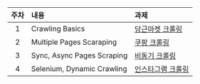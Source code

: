 | 주차 |  내용  |  과제  |
|:---:|:--|:--|
|1| Crawling Basics | [당근마켓 크롤링](crawling_assignments/week1/README.md)|
|2| Multiple Pages Scaraping  | [쿠팡 크롤링](crawling_assignments/week2/README.md)|
|3| Sync, Async Pages Scraping| [비동기 크롤링](crawling_assignments/week3/README.md)|
|4| Selenium, Dynamic Crawling | [인스타그램 크롤링](crawling_assignments/week3/README.md)|
